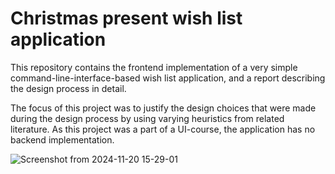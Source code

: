 # Christmas present wish list application
This repository contains the frontend implementation of a very simple command-line-interface-based wish list application, and a report describing the design process in detail.

The focus of this project was to justify the design choices that were made during the design process by using varying heuristics from related literature. As this project was a part of a UI-course, the application has no backend implementation.

![Screenshot from 2024-11-20 15-29-01](https://github.com/user-attachments/assets/6df71b64-7464-4b79-b44d-0216f54abcf8)
